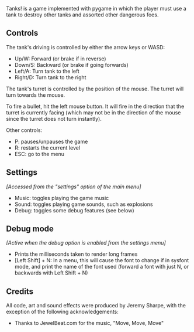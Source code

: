 Tanks! is a game implemented with pygame in which the player must use a tank to destroy other tanks and assorted other dangerous foes.

## Controls

The tank's driving is controlled by either the arrow keys or WASD:

* Up/W: Forward (or brake if in reverse)
* Down/S: Backward (or brake if going forwards)
* Left/A: Turn tank to the left
* Right/D: Turn tank to the right

The tank's turret is controlled by the position of the mouse. The turret will turn towards the mouse.

To fire a bullet, hit the left mouse button. It will fire in the direction that the turret is currently facing (which may not be in the direction of the mouse since the turret does not turn instantly).

Other controls:

* P: pauses/unpauses the game
* R: restarts the current level
* ESC: go to the menu

## Settings

_[Accessed from the "settings" option of the main menu]_

* Music: toggles playing the game music
* Sound: toggles playing game sounds, such as explosions 
* Debug: toggles some debug features (see below)

## Debug mode

_[Active when the debug option is enabled from the settings menu]_

* Prints the milliseconds taken to render long frames
* [Left Shift] + N: In a menu, this will cause the font to change if in sysfont mode, and print the name of the font used (forward a font with just N, or backwards with Left Shift + N)

## Credits

All code, art and sound effects were produced by Jeremy Sharpe, with the exception of the following acknowledgements:

* Thanks to JewelBeat.com for the music, "Move, Move, Move"

